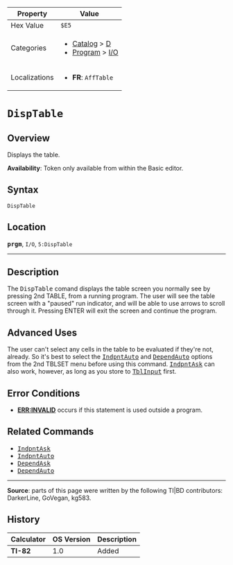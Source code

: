 | Property      | Value |
|---------------|-------|
| Hex Value     | `$E5`|
| Categories    | <ul><li>[Catalog](<../categories/Catalog.md>) > [D](<../categories/Catalog.md#D>)</li><li>[Program](<../categories/Program.md>) > [I/O](<../categories/Program.md#I/O>)</li></ul> |
| Localizations | <ul><li><b>FR</b>: `AffTable`</li></ul> |

# `DispTable`

## Overview
Displays the table.


<b>Availability</b>: Token only available from within the Basic editor.

## Syntax
`DispTable`

## Location
<tt><kbd><b>prgm</b></kbd></tt>, `I/O`, `5:DispTable`
<hr>

## Description

The <tt>DispTable</tt> comand displays the table screen you normally see by pressing 2nd TABLE, from a running program. The user will see the table screen with a "paused" run indicator, and will be able to use arrows to scroll through it. Pressing ENTER will exit the screen and continue the program.

## Advanced Uses

The user can't select any cells in the table to be evaluated if they're not, already. So it's best to select the <tt><a href="IndpntAuto.md">IndpntAuto</a></tt> and <tt><a href="DependAuto.md">DependAuto</a></tt> options from the 2nd TBLSET menu before using this command. <tt><a href="IndpntAsk.md">IndpntAsk</a></tt> can also work, however, as long as you store to <tt><a href="TblInput.md">TblInput</a></tt> first.

## Error Conditions

*   **[ERR:INVALID](errors#invalid)** occurs if this statement is used outside a program.

## Related Commands

*   <tt><a href="IndpntAsk.md">IndpntAsk</a></tt>
*   <tt><a href="IndpntAuto.md">IndpntAuto</a></tt>
*   <tt><a href="DependAsk.md">DependAsk</a></tt>
*   <tt><a href="DependAuto.md">DependAuto</a></tt>

* * *

**Source**: parts of this page were written by the following TI|BD contributors: DarkerLine, GoVegan, kg583.

## History
| Calculator | OS Version | Description |
|------------|------------|-------------|
| <b>TI-82</b> | 1.0 | Added |


